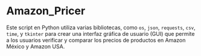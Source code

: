 # Amazon_Pricer
Este script en Python utiliza varias bibliotecas, como `os`, `json`, `requests`, `csv`, `time`, y `tkinter` para crear una interfaz gráfica de usuario (GUI) que permite a los usuarios verificar y comparar los precios de productos en Amazon México y Amazon USA.
